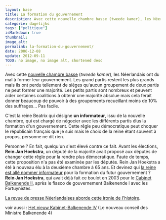```yaml
---
layout: base
title: La formation du gouvernement
description: Avec cette nouvelle chambre basse (tweede kamer), les Néerlandais ont du mal à former leur gouvernement. Les grand partis restent les plus grands mais ils ont
categorie: dagelijks
tags: ["politique"]
isMarkdown: true
thumbnail: 
image_alt: 
permalink: la-formation-du-gouvernement/
date: 2006-12-08
update: 2012-09-11
TODO: no image, no image alt, shortened desc
---
```


Avec cette [nouvelle chambre basse](/apres-les-elections) (*tweede kamer*), les Néerlandais ont du mal à former leur gouvernement. Les grand partis restent les plus grands mais ils ont perdu tellement de sièges qu'aucun groupement de deux partis ne peut former une majorité. Les petits partis sont nombreux et peuvent aider certaines coalitions à obtenir une majorité absolue mais cela ferait donner beaucoup de pouvoir à des groupements recueillant moins de 10% des suffrages... Pas facile.

C'est la reine Beatrix qui désigne **un informateur**, issu de la nouvelle chambre, qui est chargé de négocier avec les différents partis élus la formation d'un gouvernement. Cette rêgle peu démocratique peut choquer le républicain français que je suis mais le choix de la reine étant souvent à propos, personne ne dit rien. 

Personne ? En fait, quelqu'un s'est élevé contre ce fait. Avant les élections, **Rein Jan Hoekstra**, un député de la majorité avait proposé aux députés de changer cette rêgle pour la rendre plus démocratique. Faute de temps, cette proposition n'a pas été examinée par les députés. Rein Jan Hoekstra a été à nouveau élu à la deuxième chambre à 65 ans. Et devinez qui [la reine est allé nommer informateur](http://www.parlement.com/9291000/modulesf/fyakie4j?key=hg1kfxdx) pour la formation du futur gouvernement ? **Rein Jan Hoekstra**, qui avait déjà fait ce boulot en 2003 pour le [Cabinet Balkenende II](http://fr.wikipedia.org/wiki/Deuxi%C3%A8me_gouvernement_de_Jan_Peter_Balkenende), après le fiasco de gouvernement Balkenende I avec les Fortuynistes.

[La revue de presse Néerlandaises aborde cette ironie de l'histoire](http://www.ambafrance-nl.org/spip.php?article7938).


voir aussi : [Het nieuw Kabinet-Balkenende IV](/nieuw-kabinet-balkenende-iv) (Le nouveau conseil des Ministre Balkenende 4)
